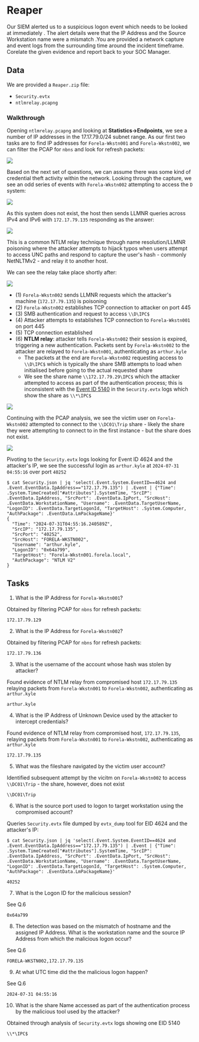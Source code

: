 # Reaper

Our SIEM alerted us to a suspicious logon event which needs to be looked at immediately . The alert details were that the IP Address and the Source Workstation name were a mismatch .You are provided a network capture and event logs from the surrounding time around the incident timeframe. Corelate the given evidence and report back to your SOC Manager.

## Data

We are provided a `Reaper.zip` file:

- `Security.evtx`
- `ntlmrelay.pcapng`

### Walkthrough

Opening `ntlmrelay.pcapng` and looking at **Statistics->Endpoints**, we see a number of IP addresses in the 17.17.79.0/24 subnet range. As our first two tasks are to find IP addresses for `Forela-Wkstn001` and `Forela-Wkstn002`, we can filter the PCAP for `nbns` and look for refresh packets:

![](Pasted%20image%2020250717082521.png)

Based on the next set of questions, we can assume there was some kind of credential theft activity within the network. Looking through the capture, we see an odd series of events with `Forela-Wkstn002` attempting to access the `D` system:

![](Pasted%20image%2020250717084607.png)

As this system does not exist, the host then sends LLMNR queries across IPv4 and IPv6 with `172.17.79.135` responding as the answer:

![](Pasted%20image%2020250717084844.png)

This is a common NTLM relay technique through name resolution/LLMNR poisoning where the attacker attempts to hijack typos when users attempt to access UNC paths and respond to capture the user's hash - commonly NetNLTMv2 - and relay it to another host.

We can see the relay take place shortly after:

![](image-20240821074735072.webp)

- (1) `Forela-Wkstn002` sends LLMNR requests which the attacker's machine (`172.17.79.135`) is poisoning
- (2) `Forela-Wkstn002` establishes TCP connection to attacker on port 445
- (3) SMB authentication and request to access `\\D\IPC$`
- (4) Attacker attempts to establishes TCP connection to `Forela-Wkstn001` on port 445
- (5) TCP connection established
- (6) **NTLM relay**: attacker tells `Forela-Wkstn002` their session is expired, triggering a new authentication. Packets sent by `Forela-Wkstn002` to the attacker are relayed to `Forela-Wkstn001`, authenticating as `arthur.kyle`
	- The packets at the end are `Forela-Wkstn002` requesting access to `\\D\IPC$` which is typically the share SMB attempts to load when initialised before going to the actual requested share
	- We see the share name `\\172.17.79.29\IPC$` which the attacker attempted to access as part of the authentication process; this is inconsistent with the [Event ID 5140](https://learn.microsoft.com/en-us/previous-versions/windows/it-pro/windows-10/security/threat-protection/auditing/event-5140) in the `Security.evtx` logs which show the share as `\\*\IPC$`

![](Pasted%20image%2020250717090941.png)

Continuing with the PCAP analysis, we see the victim user on `Forela-Wkstn002` attempted to connect to the `\\DC01\Trip` share - likely the share they were attempting to connect to in the first instance - but the share does not exist.

![](Pasted%20image%2020250717091711.png)

Pivoting to the `Security.evtx` logs looking for Event ID 4624 and the attacker's IP, we see the successful login as `arthur.kyle` at `2024-07-31 04:55:16` over port `40252`

```
$ cat Security.json | jq 'select(.Event.System.EventID==4624 and .Event.EventData.IpAddress=="172.17.79.135") | .Event | {"Time": .System.TimeCreated["#attributes"].SystemTime, "SrcIP": .EventData.IpAddress, "SrcPort": .EventData.IpPort, "SrcHost": .EventData.WorkstationName, "Username": .EventData.TargetUserName, "LogonID": .EventData.TargetLogonId, "TargetHost": .System.Computer, "AuthPackage": .EventData.LmPackageName}'
{
  "Time": "2024-07-31T04:55:16.240589Z",
  "SrcIP": "172.17.79.135",
  "SrcPort": "40252",
  "SrcHost": "FORELA-WKSTN002",
  "Username": "arthur.kyle",
  "LogonID": "0x64a799",
  "TargetHost": "Forela-Wkstn001.forela.local",
  "AuthPackage": "NTLM V2"
}
```



## Tasks

1. What is the IP Address for `Forela-Wkstn001`?

Obtained by filtering PCAP for `nbns` for refresh packets:

```
172.17.79.129
```

2. What is the IP Address for `Forela-Wkstn002`?

Obtained by filtering PCAP for `nbns` for refresh packets:

```
172.17.79.136
```

3. What is the username of the account whose hash was stolen by attacker?

Found evidence of NTLM relay from compromised host `172.17.79.135` relaying packets from `Forela-Wkstn001` to `Forela-Wkstn002`, authenticating as `arthur.kyle`

```
arthur.kyle
```

4. What is the IP Address of Unknown Device used by the attacker to intercept credentials?

Found evidence of NTLM relay from compromised host, `172.17.79.135`, relaying packets from `Forela-Wkstn001` to `Forela-Wkstn002`, authenticating as `arthur.kyle`

```
172.17.79.135
```

5. What was the fileshare navigated by the victim user account?

Identified subsequent attempt by the vicitm on `Forela-Wkstn002` to access `\\DC01\Trip` - the share, however, does not exist

```
\\DC01\Trip
```

6. What is the source port used to logon to target workstation using the compromised account?

Queries `Security.evtx` file dumped by `evtx_dump` tool for EID 4624 and the attacker's IP:

```
$ cat Security.json | jq 'select(.Event.System.EventID==4624 and .Event.EventData.IpAddress=="172.17.79.135") | .Event | {"Time": .System.TimeCreated["#attributes"].SystemTime, "SrcIP": .EventData.IpAddress, "SrcPort": .EventData.IpPort, "SrcHost": .EventData.WorkstationName, "Username": .EventData.TargetUserName, "LogonID": .EventData.TargetLogonId, "TargetHost": .System.Computer, "AuthPackage": .EventData.LmPackageName}'
```

```
40252
```

7. What is the Logon ID for the malicious session?

See Q.6

```
0x64a799
```

8. The detection was based on the mismatch of hostname and the assigned IP Address. What is the workstation name and the source IP Address from which the malicious logon occur?

See Q.6

```
FORELA-WKSTN002,172.17.79.135
```

9. At what UTC time did the the malicious logon happen?

See Q.6

```
2024-07-31 04:55:16
```

10. What is the share Name accessed as part of the authentication process by the malicious tool used by the attacker?

Obtained through analysis of `Security.evtx` logs showing one EID 5140

```
\\*\IPC$
```